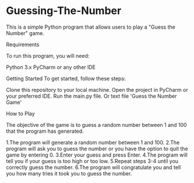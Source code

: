 # Guessing-The-Number
This is a simple Python program that allows users to play a "Guess the Number" game.

Requirements

To run this program, you will need:

Python 3.x
PyCharm or any other IDE

Getting Started
To get started, follow these steps:

Clone this repository to your local machine.
Open the project in PyCharm or your preferred IDE.
Run the main.py file. Or text file 'Guess the Number Game'

How to Play

The objective of the game is to guess a random number between 1 and 100 that the program has generated.

1.The program will generate a random number between 1 and 100.
2.The program will ask you to guess the number or you have the option to quit the game by entering 0.
3.Enter your guess and press Enter.
4.The program will tell you if your guess is too high or too low.
5.Repeat steps 3-4 until you correctly guess the number.
6.The program will congratulate you and tell you how many tries it took you to guess the number.
